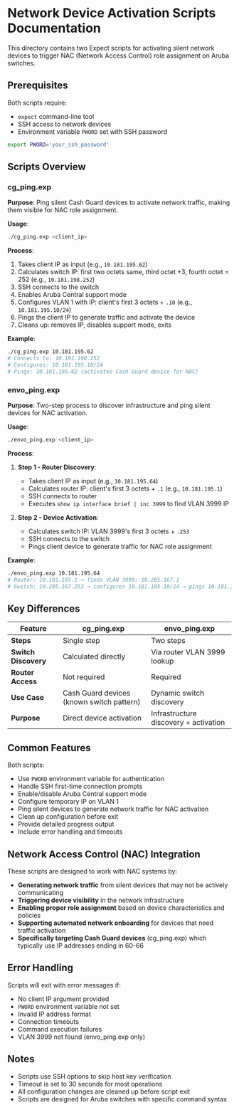 # Network Device Activation Scripts Documentation

This directory contains two Expect scripts for activating silent network devices to trigger NAC (Network Access Control) role assignment on Aruba switches.

## Prerequisites

Both scripts require:
- `expect` command-line tool
- SSH access to network devices
- Environment variable `PWORD` set with SSH password

```bash
export PWORD='your_ssh_password'
```

## Scripts Overview

### cg_ping.exp

**Purpose**: Ping silent Cash Guard devices to activate network traffic, making them visible for NAC role assignment.

**Usage**:
```bash
./cg_ping.exp <client_ip>
```

**Process**:
1. Takes client IP as input (e.g., `10.181.195.62`)
2. Calculates switch IP: first two octets same, third octet +3, fourth octet = 252 (e.g., `10.181.198.252`)
3. SSH connects to the switch
4. Enables Aruba Central support mode
5. Configures VLAN 1 with IP: client's first 3 octets + `.10` (e.g., `10.181.195.10/24`)
6. Pings the client IP to generate traffic and activate the device
7. Cleans up: removes IP, disables support mode, exits

**Example**:
```bash
./cg_ping.exp 10.181.195.62
# Connects to: 10.181.198.252
# Configures: 10.181.195.10/24
# Pings: 10.181.195.62 (activates Cash Guard device for NAC)
```

### envo_ping.exp

**Purpose**: Two-step process to discover infrastructure and ping silent devices for NAC activation.

**Usage**:
```bash
./envo_ping.exp <client_ip>
```

**Process**:
1. **Step 1 - Router Discovery**:
   - Takes client IP as input (e.g., `10.181.195.64`)
   - Calculates router IP: client's first 3 octets + `.1` (e.g., `10.181.195.1`)
   - SSH connects to router
   - Executes `show ip interface brief | inc 3999` to find VLAN 3999 IP

2. **Step 2 - Device Activation**:
   - Calculates switch IP: VLAN 3999's first 3 octets + `.253`
   - SSH connects to the switch
   - Pings client device to generate traffic for NAC role assignment

**Example**:
```bash
./envo_ping.exp 10.181.195.64
# Router: 10.181.195.1 → finds VLAN 3999: 10.205.167.1
# Switch: 10.205.167.253 → configures 10.181.195.10/24 → pings 10.181.195.64 (activates for NAC)
```

## Key Differences

| Feature | cg_ping.exp | envo_ping.exp |
|---------|-------------|---------------|
| **Steps** | Single step | Two steps |
| **Switch Discovery** | Calculated directly | Via router VLAN 3999 lookup |
| **Router Access** | Not required | Required |
| **Use Case** | Cash Guard devices (known switch pattern) | Dynamic switch discovery |
| **Purpose** | Direct device activation | Infrastructure discovery + activation |

## Common Features

Both scripts:
- Use `PWORD` environment variable for authentication
- Handle SSH first-time connection prompts
- Enable/disable Aruba Central support mode
- Configure temporary IP on VLAN 1
- Ping silent devices to generate network traffic for NAC activation
- Clean up configuration before exit
- Provide detailed progress output
- Include error handling and timeouts

## Network Access Control (NAC) Integration

These scripts are designed to work with NAC systems by:
- **Generating network traffic** from silent devices that may not be actively communicating
- **Triggering device visibility** in the network infrastructure
- **Enabling proper role assignment** based on device characteristics and policies
- **Supporting automated network onboarding** for devices that need traffic activation
- **Specifically targeting Cash Guard devices** (cg_ping.exp) which typically use IP addresses ending in 60-66

## Error Handling

Scripts will exit with error messages if:
- No client IP argument provided
- `PWORD` environment variable not set
- Invalid IP address format
- Connection timeouts
- Command execution failures
- VLAN 3999 not found (envo_ping.exp only)

## Notes

- Scripts use SSH options to skip host key verification
- Timeout is set to 30 seconds for most operations
- All configuration changes are cleaned up before script exit
- Scripts are designed for Aruba switches with specific command syntax
